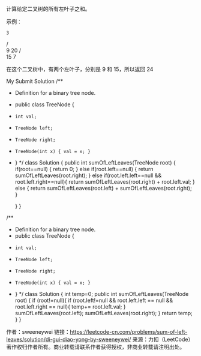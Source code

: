 计算给定二叉树的所有左叶子之和。

示例：

    3
   / \
  9  20
    /  \
   15   7

在这个二叉树中，有两个左叶子，分别是 9 和 15，所以返回 24


My Submit Solution
/**
 * Definition for a binary tree node.
 * public class TreeNode {
 *     int val;
 *     TreeNode left;
 *     TreeNode right;
 *     TreeNode(int x) { val = x; }
 * }
 */
class Solution {
    public int sumOfLeftLeaves(TreeNode root) {
        if(root==null) {
            return 0;
        } else if(root.left==null) {
            return sumOfLeftLeaves(root.right);
        } else if(root.left.left==null && root.left.right==null){
            return sumOfLeftLeaves(root.right) + root.left.val;
        } else {
            return sumOfLeftLeaves(root.left) + sumOfLeftLeaves(root.right);
        }
        
    }
}


/**
 * Definition for a binary tree node.
 * public class TreeNode {
 *     int val;
 *     TreeNode left;
 *     TreeNode right;
 *     TreeNode(int x) { val = x; }
 * }
 */
class Solution {
    int temp=0;
    public int sumOfLeftLeaves(TreeNode root) {
            if (root!=null){
            if (root.left!=null && root.left.left == null && root.left.right == null){
                temp+= root.left.val;
            }
            sumOfLeftLeaves(root.left);
            sumOfLeftLeaves(root.right);
        }
        return temp;
    }
}

作者：sweeneywei
链接：https://leetcode-cn.com/problems/sum-of-left-leaves/solution/di-gui-diao-yong-by-sweeneywei/
来源：力扣（LeetCode）
著作权归作者所有。商业转载请联系作者获得授权，非商业转载请注明出处。